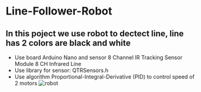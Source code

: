 # Line-Follower-Robot
## In this poject we use robot to dectect line, line has 2 colors are black and white
- Use board Arduino Nano and sensor 8 Channel IR Tracking Sensor Module 8 CH Infrared Line
- Use library for sensor: QTRSensors.h
- Use algorithm Proportional-Integral-Derivative (PID) to control speed of 2 motors
![robot](https://user-images.githubusercontent.com/80263886/211820341-f366c6fa-36c4-4c59-8a3a-5586d92fe681.jpg)

